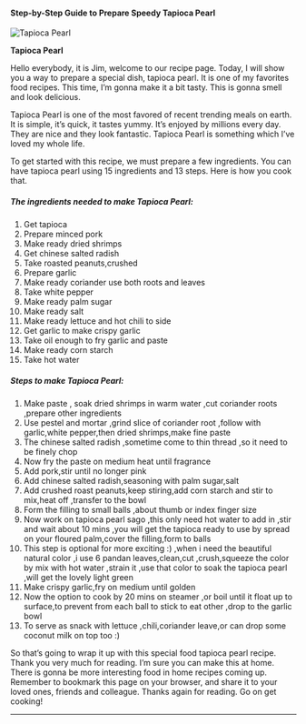             

#### Step-by-Step Guide to Prepare Speedy Tapioca Pearl

![Tapioca Pearl](https://img-global.cpcdn.com/recipes/5487731925843968/751x532cq70/tapioca-pearl-recipe-main-photo.jpg)

**Tapioca Pearl**

Hello everybody, it is Jim, welcome to our recipe page. Today, I will show you a way to prepare a special dish, tapioca pearl. It is one of my favorites food recipes. This time, I’m gonna make it a bit tasty. This is gonna smell and look delicious.

Tapioca Pearl is one of the most favored of recent trending meals on earth. It is simple, it’s quick, it tastes yummy. It’s enjoyed by millions every day. They are nice and they look fantastic. Tapioca Pearl is something which I’ve loved my whole life.

To get started with this recipe, we must prepare a few ingredients. You can have tapioca pearl using 15 ingredients and 13 steps. Here is how you cook that.

##### The ingredients needed to make Tapioca Pearl:

1.  Get tapioca
2.  Prepare minced pork
3.  Make ready dried shrimps
4.  Get chinese salted radish
5.  Take roasted peanuts,crushed
6.  Prepare garlic
7.  Make ready coriander use both roots and leaves
8.  Take white pepper
9.  Make ready palm sugar
10.  Make ready salt
11.  Make ready lettuce and hot chili to side
12.  Get garlic to make crispy garlic
13.  Take oil enough to fry garlic and paste
14.  Make ready corn starch
15.  Take hot water

##### Steps to make Tapioca Pearl:

1.  Make paste , soak dried shrimps in warm water ,cut coriander roots ,prepare other ingredients
2.  Use pestel and mortar ,grind slice of coriander root ,follow with garlic,white pepper,then dried shrimps,make fine paste
3.  The chinese salted radish ,sometime come to thin thread ,so it need to be finely chop
4.  Now fry the paste on medium heat until fragrance
5.  Add pork,stir until no longer pink
6.  Add chinese salted radish,seasoning with palm sugar,salt
7.  Add crushed roast peanuts,keep stiring,add corn starch and stir to mix,heat off ,transfer to the bowl
8.  Form the filling to small balls ,about thumb or index finger size
9.  Now work on tapioca pearl sago ,this only need hot water to add in ,stir and wait about 10 mins ,you will get the tapioca ready to use by spread on your floured palm,cover the filling,form to balls
10.  This step is optional for more exciting :) ,when i need the beautiful natural color ,i use 6 pandan leaves,clean,cut ,crush,squeeze the color by mix with hot water ,strain it ,use that color to soak the tapioca pearl ,will get the lovely light green
11.  Make crispy garlic,fry on medium until golden
12.  Now the option to cook by 20 mins on steamer ,or boil until it float up to surface,to prevent from each ball to stick to eat other ,drop to the garlic bowl
13.  To serve as snack with lettuce ,chili,coriander leave,or can drop some coconut milk on top too :)

So that’s going to wrap it up with this special food tapioca pearl recipe. Thank you very much for reading. I’m sure you can make this at home. There is gonna be more interesting food in home recipes coming up. Remember to bookmark this page on your browser, and share it to your loved ones, friends and colleague. Thanks again for reading. Go on get cooking!

* * *